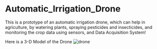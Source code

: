 # Automatic_Irrigation_Drone
This is a prototype of an automatic irrigation drone, which can help in agriculture, by watering plants, spraying pesticides and insecticides, and monitoring the crop data using sensors, and Data Acquisition System!

Here is a 3-D Model of the Drone
![drone ](https://user-images.githubusercontent.com/79168262/218282148-4afc11a3-b6a3-4b5d-b4fc-b96aaa819a24.png)
